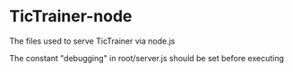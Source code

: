 # TicTrainer-node
The files used to serve TicTrainer via node.js

The constant "debugging" in root/server.js should be set before executing
